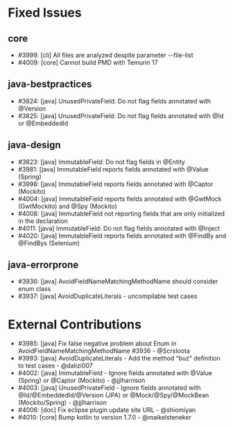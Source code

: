 # Fixed Issues

## core
- #3999: [cli] All files are analyzed despite parameter --file-list
- #4009: [core] Cannot build PMD with Temurin 17

## java-bestpractices
- #3824: [java] UnusedPrivateField: Do not flag fields annotated with @Version
- #3825: [java] UnusedPrivateField: Do not flag fields annotated with @Id or @EmbeddedId

## java-design
- #3823: [java] ImmutableField: Do not flag fields in @Entity
- #3981: [java] ImmutableField reports fields annotated with @Value (Spring)
- #3998: [java] ImmutableField reports fields annotated with @Captor (Mockito)
- #4004: [java] ImmutableField reports fields annotated with @GwtMock (GwtMockito) and @Spy (Mockito)
- #4008: [java] ImmutableField not reporting fields that are only initialized in the declaration
- #4011: [java] ImmutableField: Do not flag fields annotated with @Inject
- #4020: [java] ImmutableField reports fields annotated with @FindBy and @FindBys (Selenium)

## java-errorprone
- #3936: [java] AvoidFieldNameMatchingMethodName should consider enum class
- #3937: [java] AvoidDuplicateLiterals - uncompilable test cases

# External Contributions

- #3985: [java] Fix false negative problem about Enum in AvoidFieldNameMatchingMethodName #3936 - @Scrsloota
- #3993: [java] AvoidDuplicateLiterals - Add the method “buz” definition to test cases - @dalizi007
- #4002: [java] ImmutableField - Ignore fields annotated with @Value (Spring) or @Captor (Mockito) - @jjlharrison
- #4003: [java] UnusedPrivateField - Ignore fields annotated with @Id/@EmbeddedId/@Version (JPA) or @Mock/@Spy/@MockBean (Mockito/Spring) - @jjlharrison
- #4006: [doc] Fix eclipse plugin update site URL - @shiomiyan
- #4010: [core] Bump kotlin to version 1.7.0 - @maikelsteneker
